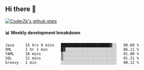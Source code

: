 ## Hi there 👋

[![CoderZk's github stats](https://github-readme-stats.vercel.app/api?username=zhoukuo123&show_icons=true&count_private=true)](https://github.com/anuraghazra/github-readme-stats)

#### :bar_chart: Weekly development breakdown

<!--START_SECTION:waka-->
```text
Java     15 hrs 8 mins   ██████████████████████▓░░   90.69 % 
XML      1 hr 1 min      █▓░░░░░░░░░░░░░░░░░░░░░░░   06.11 % 
YAML     18 mins         ▒░░░░░░░░░░░░░░░░░░░░░░░░   01.80 % 
SQL      12 mins         ▒░░░░░░░░░░░░░░░░░░░░░░░░   01.21 % 
Groovy   1 min           ░░░░░░░░░░░░░░░░░░░░░░░░░   00.12 % 
```
<!--END_SECTION:waka-->

